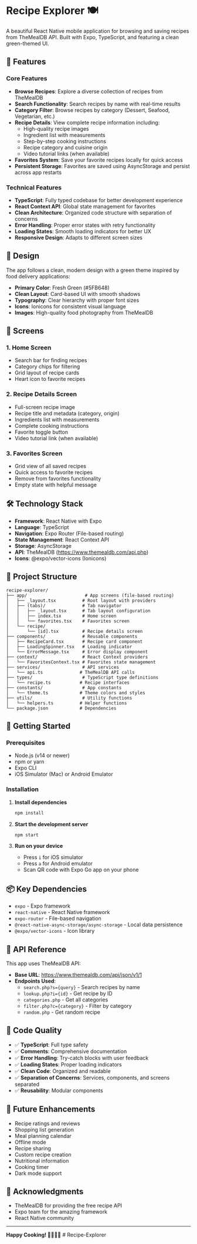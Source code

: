 # Recipe Explorer 🍽️

A beautiful React Native mobile application for browsing and saving recipes from TheMealDB API. Built with Expo, TypeScript, and featuring a clean green-themed UI.

## 🌟 Features

### Core Features

- **Browse Recipes**: Explore a diverse collection of recipes from TheMealDB
- **Search Functionality**: Search recipes by name with real-time results
- **Category Filter**: Browse recipes by category (Dessert, Seafood, Vegetarian, etc.)
- **Recipe Details**: View complete recipe information including:
  - High-quality recipe images
  - Ingredient list with measurements
  - Step-by-step cooking instructions
  - Recipe category and cuisine origin
  - Video tutorial links (when available)
- **Favorites System**: Save your favorite recipes locally for quick access
- **Persistent Storage**: Favorites are saved using AsyncStorage and persist across app restarts

### Technical Features

- **TypeScript**: Fully typed codebase for better development experience
- **React Context API**: Global state management for favorites
- **Clean Architecture**: Organized code structure with separation of concerns
- **Error Handling**: Proper error states with retry functionality
- **Loading States**: Smooth loading indicators for better UX
- **Responsive Design**: Adapts to different screen sizes

## 🎨 Design

The app follows a clean, modern design with a green theme inspired by food delivery applications:

- **Primary Color**: Fresh Green (#5FB648)
- **Clean Layout**: Card-based UI with smooth shadows
- **Typography**: Clear hierarchy with proper font sizes
- **Icons**: Ionicons for consistent visual language
- **Images**: High-quality food photography from TheMealDB

## 📱 Screens

### 1. Home Screen

- Search bar for finding recipes
- Category chips for filtering
- Grid layout of recipe cards
- Heart icon to favorite recipes

### 2. Recipe Details Screen

- Full-screen recipe image
- Recipe title and metadata (category, origin)
- Ingredients list with measurements
- Complete cooking instructions
- Favorite toggle button
- Video tutorial link (when available)

### 3. Favorites Screen

- Grid view of all saved recipes
- Quick access to favorite recipes
- Remove from favorites functionality
- Empty state with helpful message

## 🛠️ Technology Stack

- **Framework**: React Native with Expo
- **Language**: TypeScript
- **Navigation**: Expo Router (File-based routing)
- **State Management**: React Context API
- **Storage**: AsyncStorage
- **API**: TheMealDB (https://www.themealdb.com/api.php)
- **Icons**: @expo/vector-icons (Ionicons)

## 📂 Project Structure

```
recipe-explorer/
├── app/                      # App screens (file-based routing)
│   ├── _layout.tsx          # Root layout with providers
│   ├── (tabs)/              # Tab navigator
│   │   ├── _layout.tsx      # Tab layout configuration
│   │   ├── index.tsx        # Home screen
│   │   └── favorites.tsx    # Favorites screen
│   └── recipe/
│       └── [id].tsx         # Recipe details screen
├── components/              # Reusable components
│   ├── RecipeCard.tsx       # Recipe card component
│   ├── LoadingSpinner.tsx   # Loading indicator
│   └── ErrorMessage.tsx     # Error display component
├── context/                 # React Context providers
│   └── FavoritesContext.tsx # Favorites state management
├── services/                # API services
│   └── api.ts              # TheMealDB API calls
├── types/                   # TypeScript type definitions
│   └── recipe.ts           # Recipe interfaces
├── constants/               # App constants
│   └── theme.ts            # Theme colors and styles
├── utils/                   # Utility functions
│   └── helpers.ts          # Helper functions
└── package.json            # Dependencies
```

## 🚀 Getting Started

### Prerequisites

- Node.js (v14 or newer)
- npm or yarn
- Expo CLI
- iOS Simulator (Mac) or Android Emulator

### Installation

1. **Install dependencies**

   ```bash
   npm install
   ```

2. **Start the development server**

   ```bash
   npm start
   ```

3. **Run on your device**
   - Press `i` for iOS simulator
   - Press `a` for Android emulator
   - Scan QR code with Expo Go app on your phone

## 📦 Key Dependencies

- `expo` - Expo framework
- `react-native` - React Native framework
- `expo-router` - File-based navigation
- `@react-native-async-storage/async-storage` - Local data persistence
- `@expo/vector-icons` - Icon library

## 🔌 API Reference

This app uses TheMealDB API:

- **Base URL**: https://www.themealdb.com/api/json/v1/1
- **Endpoints Used**:
  - `search.php?s={query}` - Search recipes by name
  - `lookup.php?i={id}` - Get recipe by ID
  - `categories.php` - Get all categories
  - `filter.php?c={category}` - Filter by category
  - `random.php` - Get random recipe

## 📝 Code Quality

- ✅ **TypeScript**: Full type safety
- ✅ **Comments**: Comprehensive documentation
- ✅ **Error Handling**: Try-catch blocks with user feedback
- ✅ **Loading States**: Proper loading indicators
- ✅ **Clean Code**: Organized and readable
- ✅ **Separation of Concerns**: Services, components, and screens separated
- ✅ **Reusability**: Modular components

## 🎯 Future Enhancements

- Recipe ratings and reviews
- Shopping list generation
- Meal planning calendar
- Offline mode
- Recipe sharing
- Custom recipe creation
- Nutritional information
- Cooking timer
- Dark mode support

## 🙏 Acknowledgments

- TheMealDB for providing the free recipe API
- Expo team for the amazing framework
- React Native community

---

**Happy Cooking! 👨‍🍳👩‍🍳**
#   R e c i p e - E x p l o r e r 
 
 
